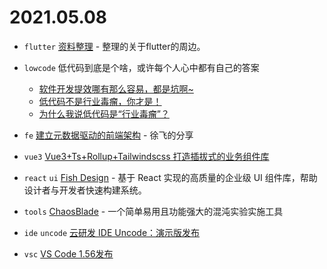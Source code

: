 # 2021.05.08

- `flutter` [资料整理](https://www.yuque.com/mingzibaliao/web/euhbvp) - 整理的关于flutter的周边。

- `lowcode` 低代码到底是个啥，或许每个人心中都有自己的答案
  - [软件开发提效哪有那么容易，都是坑啊~](https://mp.weixin.qq.com/s/Qx08FDyNxHOi7hI1bvnrzg)
  - [低代码不是行业毒瘤，你才是！](https://mp.weixin.qq.com/s/DNJKzm6u6_8RKUmtVKaxuw)
  - [为什么我说低代码是“行业毒瘤”？](https://www.infoq.cn/article/q2mfoatredzetqmplw0m)

- `fe` [建立元数据驱动的前端架构](https://github.com/xufei/blog/issues/56) - 徐飞的分享

- `vue3` [Vue3+Ts+Rollup+Tailwindscss 打造插拔式的业务组件库](https://juejin.cn/post/6959115798841393160)

- `react` `ui` [Fish Design](https://nsfi.github.io/ppfish-components/#/home) - 基于 React 实现的高质量的企业级 UI 组件库，帮助设计者与开发者快速构建系统。

- `tools` [ChaosBlade](https://github.com/chaosblade-io/chaosblade) - 一个简单易用且功能强大的混沌实验实施工具

- `ide` `uncode` [云研发 IDE Uncode：演示版发布](https://zhuanlan.zhihu.com/p/370230771)

- `vsc` [VS Code 1.56发布](https://code.visualstudio.com/updates/v1_56)
